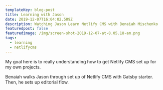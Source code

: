 ```yaml
---
templateKey: blog-post
title: Learning with Jason
date: 2019-12-07T16:04:02.509Z
description: Watching Jason Learn Netlify CMS with Benaiah Mischenko
featuredpost: false
featuredimage: /img/screen-shot-2019-12-07-at-8.05.18-am.png
tags:
  - learning
  - netlifycms
---
```

My goal here is to really understanding how to get Netlify CMS set up for my own projects.



Benaiah walks Jason through set up of Netlify CMS with Gatsby starter. Then, he sets up editorial flow.

